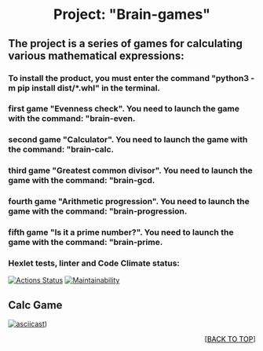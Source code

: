 <h1 align="center">Project: "Brain-games"</h1>

## The project is a series of games for calculating various mathematical expressions:
### To install the product, you must enter the command "python3 -m pip install dist/*.whl" in the terminal.
### first game "Evenness check". You need to launch the game with the command: "brain-even.
### second game "Calculator". You need to launch the game with the command: "brain-calc.
### third game "Greatest common divisor". You need to launch the game with the command: "brain-gcd.
### fourth game "Arithmetic progression". You need to launch the game with the command: "brain-progression.
### fifth game "Is it a prime number?". You need to launch the game with the command: "brain-prime.


### Hexlet tests, linter and Code Climate status:
[![Actions Status](https://github.com/bazarovstas/python-project-49/actions/workflows/hexlet-check.yml/badge.svg)](https://github.com/bazarovstas/python-project-49/actions)
[![Maintainability](https://api.codeclimate.com/v1/badges/5d6e3363a9f1e31f303f/maintainability)](https://codeclimate.com/github/bazarovstas/python-project-49/maintainability) 

## Calc Game
[![asciicast](https://asciinema.org/a/ws3fJc6zH0QaqtSQu5oSxLqn3.svg)](https://asciinema.org/a/ws3fJc6zH0QaqtSQu5oSxLqn3))

<p align="right">[<a href="#anchor-top" style="color: black">BACK TO TOP</a>]</p>
